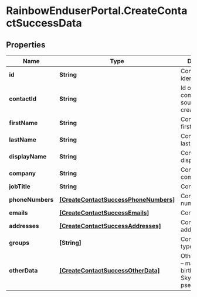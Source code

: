 # RainbowEnduserPortal.CreateContactSuccessData

## Properties

Name | Type | Description | Notes
------------ | ------------- | ------------- | -------------
**id** | **String** | Contact unique identifier | 
**contactId** | **String** | Id of the contact coming from the source who created it | 
**firstName** | **String** | Contact firstName | 
**lastName** | **String** | Contact lastName | 
**displayName** | **String** | Contact displayName | 
**company** | **String** | Contact company | 
**jobTitle** | **String** | Contact jobTitle | 
**phoneNumbers** | [**[CreateContactSuccessPhoneNumbers]**](CreateContactSuccessPhoneNumbers.md) | Contact phone numbers | 
**emails** | [**[CreateContactSuccessEmails]**](CreateContactSuccessEmails.md) | Contact emails | 
**addresses** | [**[CreateContactSuccessAddresses]**](CreateContactSuccessAddresses.md) | Contact addresses | 
**groups** | **[String]** | Contact groups type | 
**otherData** | [**[CreateContactSuccessOtherData]**](CreateContactSuccessOtherData.md) | Other user data – may include birthday date, Skype/Facebook pseudo/profile | 


